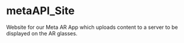 # metaAPI_Site
Website for our Meta AR App which uploads content to a server to be displayed on the AR glasses.
